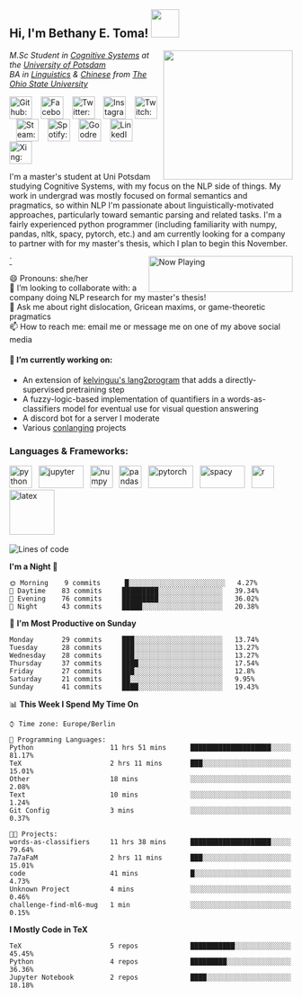 <h2> Hi, I'm Bethany E. Toma! <img src="https://media.giphy.com/media/NMGc9JGgT89b2/giphy.gif" width="50"></h2>
<img align='right' src="https://media.giphy.com/media/jt8mEC6Kffbwbv2tNH/giphy.gif" width="230">
<p><em>M.Sc Student in <a href="https://www.ling.uni-potsdam.de/cogsys/">Cognitive Systems</a> at the <a href="https://www.uni-potsdam.de/en/university-of-potsdam">University of Potsdam</a></br>
  BA in <a href="https://linguistics.osu.edu/">Linguistics</a> & <a href="https://deall.osu.edu/">Chinese</a> from <a href="https://www.osu.edu/">The Ohio State University</a>
</em></p>
<p align="left">
<a href="https://github.com/betoma" target="blank"><img align="center" src="https://cdn.jsdelivr.net/npm/simple-icons@3.0.1/icons/github.svg" alt="Github: betoma" height="40" width="40" /></a> &nbsp;&nbsp;
<a href="https://www.facebook.com/sparksbet/" target="blank"><img align="center" src="https://cdn.jsdelivr.net/npm/simple-icons@3.0.1/icons/facebook.svg" alt="Facebook: /sparksbet" height="40" width="40" /></a> &nbsp;&nbsp;
<a href="https://twitter.com/Sparksbet" target="blank"><img align="center" src="https://cdn.jsdelivr.net/npm/simple-icons@3.0.1/icons/twitter.svg" alt="Twitter: @sparksbet" height="40" width="40" /></a> &nbsp;&nbsp;
<a href="https://www.instagram.com/bethanyetoma/" target="blank"><img align="center" src="https://cdn.jsdelivr.net/npm/simple-icons@3.0.1/icons/instagram.svg" alt="Instagram: bethanyetoma" height="40" width="40" /></a> &nbsp;&nbsp;
<a href="https://www.twitch.tv/sparksbet" target="blank"><img align="center" src="https://cdn.jsdelivr.net/npm/simple-icons@3.0.1/icons/twitch.svg" alt="Twitch: sparksbet" height="40" width="40" /></a> &nbsp;&nbsp;
<a href="https://steamcommunity.com/id/sparksbet/" target="blank"><img align="center" src="https://cdn.jsdelivr.net/npm/simple-icons@3.0.1/icons/steam.svg" alt="Steam: sparksbet" height="40" width="40" /></a> &nbsp;&nbsp;
<!-- <a href="" target="blank"><img align="center" src="https://cdn.jsdelivr.net/npm/simple-icons@3.0.1/icons/discord.svg" alt="Discord: sparksbet" height="40" width="40" /></a> &nbsp;&nbsp;-->
<a href="https://open.spotify.com/user/21krnfigajmoh4z67biedhaii?si=zvCxIZo5RMOtpgbvC32onw" target="blank"><img align="center" src="https://cdn.jsdelivr.net/npm/simple-icons@3.0.1/icons/spotify.svg" alt="Spotify: Bethany E. Toma" height="40" width="40" /></a> &nbsp;&nbsp;
<a href="https://www.goodreads.com/sparksbet" target="blank"><img align="center" src="https://cdn.jsdelivr.net/npm/simple-icons@3.0.1/icons/goodreads.svg" alt="Goodreads: sparksbet" height="40" width="40" /></a> &nbsp;&nbsp;
<a href="https://www.linkedin.com/in/betoma" target="blank"><img align="center" src="https://cdn.jsdelivr.net/npm/simple-icons@3.0.1/icons/linkedin.svg" alt="LinkedIn: Bethany Toma" height="40" width="40" /></a> &nbsp;&nbsp;
<a href="https://www.xing.com/profile/BethanyElise_Toma/cv" target="blank"><img align="center" src="https://cdn.jsdelivr.net/npm/simple-icons@3.0.1/icons/xing.svg" alt="Xing: BethanyElise_Toma" height="40" width="40" /></a> &nbsp;&nbsp;
</p>

I'm a master's student at Uni Potsdam studying Cognitive Systems, with my focus on the NLP side of things. My work in undergrad was mostly focused on formal semantics and pragmatics, so within NLP I'm passionate about linguistically-motivated approaches, particularly toward semantic parsing and related tasks. I'm a fairly experienced python programmer (including familiarity with numpy, pandas, nltk, spacy, pytorch, etc.) and am currently looking for a company to partner with for my master's thesis, which I plan to begin this November.

<a href="https://natemoo-re-sable.vercel.app/now-playing?open">
    <img align='right' src="https://natemoo-re-sable.vercel.app/now-playing" width="256" height="64" alt="Now Playing">`
</a>

😄 Pronouns: she/her    
👯 I’m looking to collaborate with: a company doing NLP research for my master's thesis!    
💬 Ask me about right dislocation, Gricean maxims, or game-theoretic pragmatics    
📫 How to reach me: email me or message me on one of my above social media

#### 🔭 I’m currently working on: 
  - An extension of [kelvinguu's lang2program](https://github.com/kelvinguu/lang2program) that adds a directly-supervised pretraining step
  - A fuzzy-logic-based implementation of quantifiers in a words-as-classifiers model for eventual use for visual question answering
  - A discord bot for a server I moderate
  - Various [conlanging](https://conlang.org/) projects
  
### Languages & Frameworks:
<p align="left">
<!--<code>--><img src="https://github.com/abranhe/programming-languages-logos/blob/master/src/python/python.svg" alt="python" width="40" height="40"/><!--</code>-->&nbsp;&nbsp;
<img src="https://github.com/jupyter/design/blob/master/logos/Rectangle%20Logo/rectanglelogo-greytext-orangebody-greymoons/rectanglelogo-greytext-orangebody-greymoons.svg" alt="jupyter" width="80" height="40"/>&nbsp;&nbsp;
<img src="https://github.com/valohai/ml-logos/blob/master/numpy-logo.svg" alt="numpy" height="40"/>&nbsp;&nbsp;
<img src="https://github.com/valohai/ml-logos/blob/master/pandas.svg" alt="pandas" height="40"/>&nbsp;&nbsp;
<img src="https://github.com/valohai/ml-logos/blob/master/pytorch.svg" alt="pytorch" width="80" height="40"/>&nbsp;&nbsp;
<img src="https://github.com/explosion/spaCy/blob/master/website/src/images/logo.svg" alt="spacy" width="80" height="40"/>&nbsp;&nbsp;
<!--<code>--><img src="https://github.com/abranhe/programming-languages-logos/blob/master/src/r/r.svg" alt="r" width="40" height="40"/><!--</code>-->&nbsp;&nbsp;
<img src="https://upload.wikimedia.org/wikipedia/commons/9/92/LaTeX_logo.svg" alt="latex" width="80"/>&nbsp;&nbsp;
</p>

<!--START_SECTION:waka-->
![Lines of code](https://img.shields.io/badge/From%20Hello%20World%20I%27ve%20Written-2.9%20million%20Lines%20of%20code-blue)

**I'm a Night 🦉** 

```text
🌞 Morning    9 commits      █░░░░░░░░░░░░░░░░░░░░░░░░   4.27% 
🌆 Daytime    83 commits     █████████░░░░░░░░░░░░░░░░   39.34% 
🌃 Evening    76 commits     █████████░░░░░░░░░░░░░░░░   36.02% 
🌙 Night      43 commits     █████░░░░░░░░░░░░░░░░░░░░   20.38%

```
📅 **I'm Most Productive on Sunday** 

```text
Monday       29 commits     ███░░░░░░░░░░░░░░░░░░░░░░   13.74% 
Tuesday      28 commits     ███░░░░░░░░░░░░░░░░░░░░░░   13.27% 
Wednesday    28 commits     ███░░░░░░░░░░░░░░░░░░░░░░   13.27% 
Thursday     37 commits     ████░░░░░░░░░░░░░░░░░░░░░   17.54% 
Friday       27 commits     ███░░░░░░░░░░░░░░░░░░░░░░   12.8% 
Saturday     21 commits     ██░░░░░░░░░░░░░░░░░░░░░░░   9.95% 
Sunday       41 commits     ████░░░░░░░░░░░░░░░░░░░░░   19.43%

```


📊 **This Week I Spend My Time On** 

```text
⌚︎ Time zone: Europe/Berlin

💬 Programming Languages: 
Python                   11 hrs 51 mins      ████████████████████░░░░░   81.17% 
TeX                      2 hrs 11 mins       ███░░░░░░░░░░░░░░░░░░░░░░   15.01% 
Other                    18 mins             ░░░░░░░░░░░░░░░░░░░░░░░░░   2.08% 
Text                     10 mins             ░░░░░░░░░░░░░░░░░░░░░░░░░   1.24% 
Git Config               3 mins              ░░░░░░░░░░░░░░░░░░░░░░░░░   0.37%

🐱‍💻 Projects: 
words-as-classifiers     11 hrs 38 mins      ████████████████████░░░░░   79.64% 
7a7aFaM                  2 hrs 11 mins       ███░░░░░░░░░░░░░░░░░░░░░░   15.01% 
code                     41 mins             █░░░░░░░░░░░░░░░░░░░░░░░░   4.73% 
Unknown Project          4 mins              ░░░░░░░░░░░░░░░░░░░░░░░░░   0.46% 
challenge-find-ml6-mug   1 min               ░░░░░░░░░░░░░░░░░░░░░░░░░   0.15%

```

**I Mostly Code in TeX** 

```text
TeX                      5 repos             ███████████░░░░░░░░░░░░░░   45.45% 
Python                   4 repos             █████████░░░░░░░░░░░░░░░░   36.36% 
Jupyter Notebook         2 repos             ████░░░░░░░░░░░░░░░░░░░░░   18.18%

```



<!--END_SECTION:waka-->
